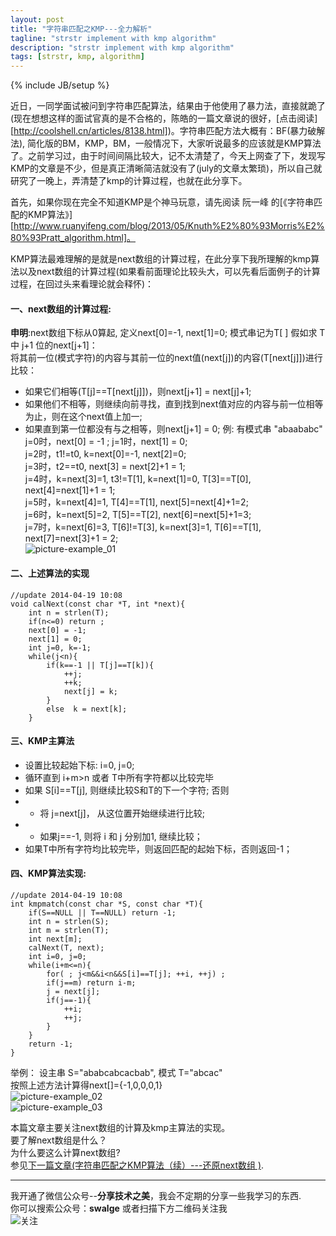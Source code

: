 ```yaml
---
layout: post
title: "字符串匹配之KMP---全力解析"
tagline: "strstr implement with kmp algorithm"
description: "strstr implement with kmp algorithm"
tags: [strstr, kmp, algorithm]
---
```

{% include JB/setup %}

近日，一同学面试被问到字符串匹配算法，结果由于他使用了暴力法，直接就跪了(现在想想这样的面试官真的是不合格的，陈皓的一篇文章说的很好，[点击阅读][http://coolshell.cn/articles/8138.html])。字符串匹配方法大概有：BF(暴力破解法), 简化版的BM，KMP，BM，一般情况下，大家听说最多的应该就是KMP算法了。之前学习过，由于时间间隔比较大，记不太清楚了，今天上网查了下，发现写KMP的文章是不少，但是真正清晰简洁就没有了(july的文章太繁琐)，所以自己就研究了一晚上，弄清楚了kmp的计算过程，也就在此分享下。

首先，如果你现在完全不知道KMP是个神马玩意，请先阅读 阮一峰 的[《字符串匹配的KMP算法》][http://www.ruanyifeng.com/blog/2013/05/Knuth%E2%80%93Morris%E2%80%93Pratt_algorithm.html]。

KMP算法最难理解的是就是next数组的计算过程，在此分享下我所理解的kmp算法以及next数组的计算过程(如果看前面理论比较头大，可以先看后面例子的计算过程，在回过头来看理论就会释怀)：  

#### 一、next数组的计算过程:  
__申明__:next数组下标从0算起, 定义next[0]=-1, next[1]=0; 模式串记为T[ ]
假如求 T中 j+1 位的next[j+1]：  
将其前一位(模式字符)的内容与其前一位的next值(next[j])的内容(T[next[j]])进行比较：

 - 如果它们相等(T[j]==T[next[j]])，则next[j+1] = next[j]+1;
 - 如果他们不相等，则继续向前寻找，直到找到next值对应的内容与前一位相等为止，则在这个next值上加一;
 - 如果直到第一位都没有与之相等，则next[j+1] = 0;
  例: 有模式串 "abaababc"  
  j=0时，next[0] = -1 ; j=1时，next[1] = 0;  
  j=2时，t1!=t0, k=next[0]=-1, next[2]=0;  
  j=3时，t2==t0, next[3] = next[2]+1 = 1;  
  j=4时，k=next[3]=1, t3!=T[1], k=next[1]=0, T[3]==T[0], next[4]=next[1]+1 = 1;  
  j=5时，k=next[4]=1, T[4]==T[1], next[5]=next[4]+1=2;  
  j=6时，k=next[5]=2, T[5]==T[2], next[6]=next[5]+1=3;  
  j=7时，k=next[6]=3, T[6]!=T[3], k=next[3]=1, T[6]==T[1], next[7]=next[3]+1 = 2;  
![picture-example_01][example_01]  

#### 二、上述算法的实现  

    //update 2014-04-19 10:08  
    void calNext(const char *T, int *next){  
        int n = strlen(T);  
        if(n<=0) return ;  
        next[0] = -1;  
        next[1] = 0;  
        int j=0, k=-1;  
        while(j<n){  
            if(k==-1 || T[j]==T[k]){  
                ++j;  
                ++k;  
                next[j] = k;  
            }  
            else  k = next[k];  
        }  

#### 三、KMP主算法　　

 - 设置比较起始下标: i=0, j=0;
 - 循环直到 i+m>n 或者 T中所有字符都以比较完毕
 - 如果 S[i]==T[j], 则继续比较S和T的下一个字符; 否则
 - - 将 j=next[j]， 从这位置开始继续进行比较;
 - - 如果j==-1, 则将 i 和 j 分别加1, 继续比较；
 - 如果T中所有字符均比较完毕，则返回匹配的起始下标，否则返回-1；　　

#### 四、KMP算法实现:  

    //update 2014-04-19 10:08  
    int kmpmatch(const char *S, const char *T){  
        if(S==NULL || T==NULL) return -1;  
        int n = strlen(S);  
        int m = strlen(T);  
        int next[m];  
        calNext(T, next);  
        int i=0, j=0;  
        while(i+m<=n){  
            for( ; j<m&&i<n&&S[i]==T[j]; ++i, ++j) ;  
            if(j==m) return i-m;  
            j = next[j];  
            if(j==-1){  
                ++i;  
                ++j;  
            }  
        }  
        return -1;  
    }  
    
    
举例： 设主串 S="ababcabcacbab", 模式 T="abcac"  
按照上述方法计算得next[]={-1,0,0,0,1}  
![picture-example_02][example_02]  
![picture-example_03][example_03]  

本篇文章主要关注next数组的计算及kmp主算法的实现。  
要了解next数组是什么？  
为什么要这么计算next数组?  
参见[下一篇文章(字符串匹配之KMP算法（续）---还原next数组 )][link-4].  
  
-------------------------------------------------------
我开通了微信公众号--__分享技术之美__，我会不定期的分享一些我学习的东西.  
你可以搜索公众号：__swalge__ 或者扫描下方二维码关注我  
![关注][photo]  


[example_01]:http://imagle.github.io/static/img/kmp01.jpg
[example_02]:http://imagle.github.io/static/img/kmp02.jpg
[example_03]:http://imagle.github.io/static/img/kmp03.jpg
[link-4]:http://blog.csdn.net/swagle/article/details/24112823
[photo]:http://imagle.github.io/static/img/photo.jpg
